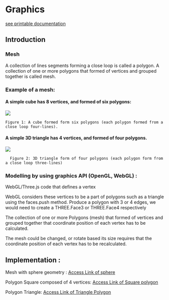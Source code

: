 # Graphics
[see printable documentation](https://nglthu.github.io/Graphics/)
## Introduction
###	Mesh

A collection of lines segments forming a close loop is called a polygon. 
A collection of one or more polygons that formed of vertices and grouped together is called mesh.

### Example of a mesh:

#### A simple cube has 8 vertices, and formed of six polygons:

<img src="https://nglthu.github.io/Graphics/img/cube.png">
 
    Figure 1: A cube formed form six polygons (each polygon formed from a close loop four-lines).

#### A simple 3D triangle has 4 vertices, and formed of four polygons. 

<img src="https://nglthu.github.io/Graphics/img/mesh.png">
 
      Figure 2: 3D triangle form of four polygons (each polygon form from a close loop three-lines)

###	Modelling by using graphics API (OpenGL, WebGL) :

WebGL/Three.js code that defines a vertex

WebGL considers these vertices to be a part of polygons such as a triangle using the faces.push method.  Produce a polygon with 3 or 4 edges, we would need to create a THREE.Face3 or THREE.Face4 respectively

The collection of one or more Polygons (mesh) that formed of vertices and grouped together that coordinate position of each vertex has to be calculated.

The mesh could be changed, or rotate based its size requires that the coordinate position of each vertex has to be recalculated.


## Implementation :

Mesh with sphere geometry : [Access Link of sphere](https://nglthu.github.io/Graphics/three_js.html)

Polygon Square composed of 4 vertices: [Access Link of Square polygon](https://nglthu.github.io/Graphics/meshOf4Polygon.html)

Polygon Triangle: [Access Link of Triangle Polygon](https://nglthu.github.io/Graphics/meshOf3Polygon.html)
